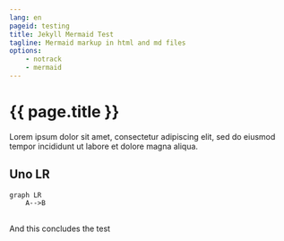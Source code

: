 ```yaml
---
lang: en
pageid: testing
title: Jekyll Mermaid Test
tagline: Mermaid markup in html and md files
options:
    - notrack  
    - mermaid
---
```

# {{ page.title }}
Lorem ipsum dolor sit amet, consectetur adipiscing elit, sed do eiusmod tempor incididunt ut labore et dolore magna aliqua. 

## Uno LR
<pre>
<code class="language-mermaid">graph LR
    A-->B
</code>
</pre>

And this concludes the test
